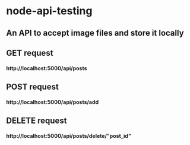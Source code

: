 # node-api-testing

## An API to accept image files and store it locally

## GET request
#### http://localhost:5000/api/posts

## POST request
#### http://localhost:5000/api/posts/add

## DELETE request
#### http://localhost:5000/api/posts/delete/"post_id"
